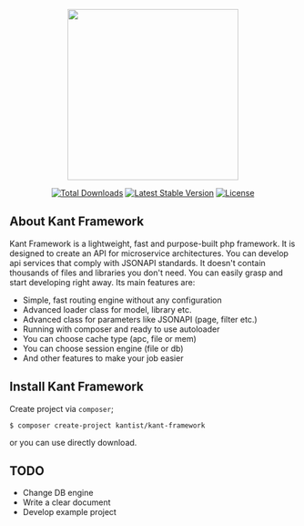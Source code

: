 <p align="center"><img src="https://kant.ist/images/kant.png" width="300"></p>

<p align="center">
<a href="https://packagist.org/packages/kantist/kant-framework"><img src="https://poser.pugx.org/kantist/kant-framework/downloads" alt="Total Downloads"></a>
<a href="https://packagist.org/packages/kantist/kant-framework"><img src="https://poser.pugx.org/kantist/kant-framework/v/stable" alt="Latest Stable Version"></a>
<a href="https://packagist.org/packages/kantist/kant-framework"><img src="https://poser.pugx.org/kantist/kant-framework/license" alt="License"></a>
</p>

## About Kant Framework

Kant Framework is a lightweight, fast and purpose-built php framework. It is designed to create an API for microservice architectures. You can develop api services that comply with JSONAPI standards. It doesn't contain thousands of files and libraries you don't need. You can easily grasp and start developing right away. Its main features are:

- Simple, fast routing engine without any configuration
- Advanced loader class for model, library etc.
- Advanced class for parameters like JSONAPI (page, filter etc.)
- Running with composer and ready to use autoloader
- You can choose cache type (apc, file or mem)
- You can choose session engine (file or db)
- And other features to make your job easier

## Install Kant Framework

Create project via `composer`;

```
$ composer create-project kantist/kant-framework
```

or you can use directly download.

## TODO

- Change DB engine
- Write a clear document
- Develop example project
